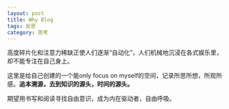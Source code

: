 ```yaml
---
layout: post
title: Why Blog
tags: 反思
category: 思考
---
```

高度碎片化和注意力稀缺正使人们逐渐“自动化”，人们机械地沉浸在各式娱乐里，却不能专注在自己身上。

这里是给自己创建的一个能only focus on myself的空间，记录所思所想，所观所感。**追本溯源，去到知识的源头，时间的源头。**

期望用书写和阅读寻找自由意识，成为内在驱动者，自由呼吸。

